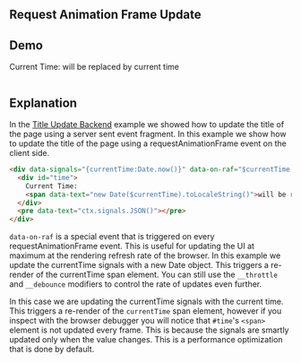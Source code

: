 ## Request Animation Frame Update

## Demo

<div data-signals="{currentTime:Date.now()}" data-on-raf="$currentTime = Date.now()">
  <div id="time">Current Time: <span data-text="new Date($currentTime).toLocaleString()">will be replaced by current
      time</span></div>
  <pre data-text="ctx.signals.JSON()"></pre>
</div>

## Explanation

In the [Title Update Backend](/examples/title_update_backend) example we showed how to update the title of the page
using a server sent event fragment. In this example we show how to update the title of the page using a
requestAnimationFrame event on the client side.

```html
<div data-signals="{currentTime:Date.now()}" data-on-raf="$currentTime = Date.now()">
  <div id="time">
    Current Time:
    <span data-text="new Date($currentTime).toLocaleString()">will be replaced by current time</span>
  </div>
  <pre data-text="ctx.signals.JSON()"></pre>
</div>
```

`data-on-raf` is a special event that is triggered on every requestAnimationFrame event. This is useful for updating the
UI
at maximum at the rendering refresh rate of the browser. In this example we update the currentTime signals with a new
Date object. This triggers a re-render of the currentTime span element. You can still use the `__throttle` and
`__debounce` modifiers to control the rate of updates even further.

In this case we are updating the currentTime signals with the current time. This triggers a re-render of the
`currentTime` span element, however if you inspect with the browser debugger you will notice that `#time`'s `<span>`
  element is not updated every frame. This is because the signals are smartly updated only when the value changes. This
  is a performance optimization that is done by default.